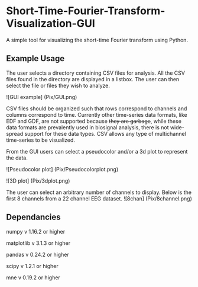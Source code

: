 # Short-Time-Fourier-Transform-Visualization-GUI
A simple tool for visualizing the short-time Fourier transform using Python.
## Example Usage
The user selects a directory containing CSV files for analysis. All the CSV files found in the directory are displayed in a listbox. The user can then select the file or files they wish to analyze.

![GUI example] (Pix/GUI.png)

CSV files should be organized such that rows correspond to channels and columns correspond to time. Currently other time-series data formats, like EDF and GDF, are not supported because ~~they are garbage~~, while these data formats are prevalently used in biosignal analysis, there is not wide-spread support for these data types. CSV allows any type of multichannel time-series to be visualized.

From the GUI users can select a pseudocolor and/or a 3d plot to represent the data. 

![Pseudocolor plot] (Pix/Pseudocolorplot.png)

![3D plot] (Pix/3dplot.png)

The user can select an arbitrary number of channels to display. Below is the first 8 channels from a 22 channel EEG dataset.
![8chan] (Pix/8channel.png)

## Dependancies 
numpy v 1.16.2 or higher

matplotlib v 3.1.3 or higher

pandas v 0.24.2 or higher

scipy v 1.2.1 or higher

mne v 0.19.2 or higher
